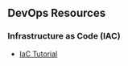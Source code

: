 ## DevOps Resources

### Infrastructure as Code (IAC)

- [IaC Tutorial](https://github.com/Artemmkin/infrastructure-as-code-tutorial)
